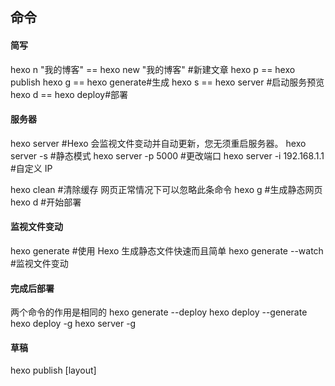 ## 命令 ##
#### 简写 ####
hexo n "我的博客" == hexo new "我的博客" #新建文章
hexo p == hexo publish
hexo g == hexo generate#生成
hexo s == hexo server #启动服务预览
hexo d == hexo deploy#部署

#### 服务器 ####
hexo server #Hexo 会监视文件变动并自动更新，您无须重启服务器。
hexo server -s #静态模式
hexo server -p 5000 #更改端口
hexo server -i 192.168.1.1 #自定义 IP

hexo clean #清除缓存 网页正常情况下可以忽略此条命令
hexo g #生成静态网页
hexo d #开始部署

#### 监视文件变动 ####
hexo generate #使用 Hexo 生成静态文件快速而且简单
hexo generate --watch #监视文件变动

#### 完成后部署 ####
两个命令的作用是相同的
hexo generate --deploy
hexo deploy --generate
hexo deploy -g
hexo server -g

#### 草稿 ####
hexo publish [layout] <title>

#### 模版 ####
hexo new "postName" #新建文章
hexo new page "pageName" #新建页面
hexo generate #生成静态页面至public目录
hexo server #开启预览访问端口（默认端口4000，'ctrl + c'关闭server）
hexo deploy #将.deploy目录部署到GitHub

hexo new [layout] <title>
hexo new photo "My Gallery"
hexo new "Hello World" --lang tw
